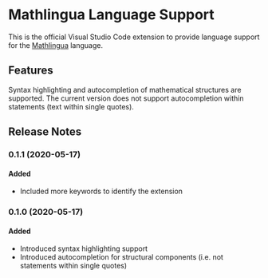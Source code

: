# Mathlingua Language Support

This is the official Visual Studio Code extension to provide language support for the [Mathlingua](https://www.mathlingua.org/) language.

## Features

Syntax highlighting and autocompletion of mathematical structures are supported.  The current version does not support autocompletion within statements (text within single quotes).

## Release Notes

### 0.1.1 (2020-05-17)
#### Added
- Included more keywords to identify the extension

### 0.1.0 (2020-05-17)
#### Added
- Introduced syntax highlighting support
- Introduced autocompletion for structural components (i.e. not statements within single quotes)
